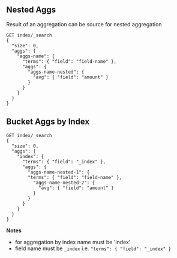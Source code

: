## Nested Aggs
Result of an aggregation can be source for nested aggregation
```
GET index/_search
{
  "size": 0,
  "aggs": {
    "aggs-name": {
      "terms": { "field": "field-name" },
      "aggs": {
        "aggs-name-nested": {
          "avg": { "field": "amount" }
        }
      }
    }
  }
}
```

## Bucket Aggs by Index
```
GET index/_search
{
  "size": 0,
  "aggs": {
    "index": {
      "terms": { "field": "_index" },
      "aggs": {
        "aggs-name-nested-1": {
        "terms": { "field": "field-name" },
          "aggs-name-nested-2": {
            "avg": { "field": "amount" }
          }
        }
      }
    }
  }
}
```
**Notes**
* for aggregation by index name must be 'index'
* field name must be `_index` i.e. `"terms": { "field": "_index" }`
